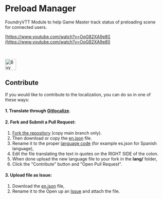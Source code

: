 # Preload Manager

FoundryVTT Module to help Game Master track status of preloading scene for connected users.

[https://www.youtube.com/watch?v=OqG82XA9e8I](https://www.youtube.com/watch?v=OqG82XA9e8I)

<br/><br/>
<a href='https://ko-fi.com/X8X817QMZQ' target='_blank'><img height='36' style='border:0px;height:36px;' src='https://storage.ko-fi.com/cdn/kofi6.png?v=6' border='0' alt='Buy Me a Coffee at ko-fi.com' /></a>

## Contribute

If you would like to contribute to the localization, you can do so in one of these ways: 

#### 1. Translate through [Gitlocalize](https://gitlocalize.com/repo/10477). 

#### 2. Fork and Submit a Pull Request:
1. [Fork the repository](https://www.youtube.com/watch?v=f5grYMXbAV0) (copy main branch only).
2. Then download or copy the [en.json](https://github.com/thejoester/preload-tracker/blob/main/lang/en.json) file.
3. Rename it to the proper [language code](https://en.wikipedia.org/wiki/List_of_ISO_639_language_codes) (for example es.json for Spanish language),
4. Edit the file translating the text in quotes on the RIGHT SIDE of the colon.
5. When done upload the new language file to your fork in the **lang/** folder,
6. Click the "Contribute" button and "Open Pull Request".

#### 3. Upload file as Issue:
1. Download the [en.json](https://github.com/thejoester/preload-tracker/blob/main/lang/en.json) file,
2. Rename it to the Open up an [Issue](https://github.com/thejoester/preload-tracker/issues) and attach the file. 
